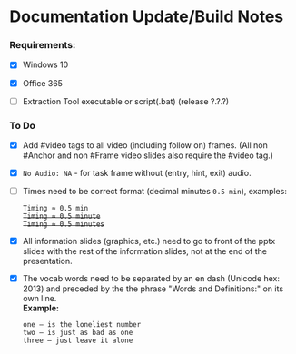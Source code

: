 # Documentation Update/Build Notes

### Requirements:

- [x] Windows 10
- [x] Office 365
- [ ] Extraction Tool executable or script(.bat) (release ?.?.?)


### To Do

- [x] Add #video tags to all video (including follow on) frames. (All non #Anchor and non #Frame video slides also require the #video tag.)
- [x] `No Audio: NA` - for task frame without (entry, hint, exit) audio.
- [ ] Times need to be correct format (decimal minutes `0.5 min`), examples:

	`Timing ≈ 0.5 min`  
	~~`Timing ≈ 0.5 minute`~~  
	~~`Timing ≈ 0.5 minutes`~~

- [x] All information slides (graphics, etc.) need to go to front of the pptx slides with the rest of the information slides, not at the end of the presentation.
- [x] The vocab words need to be separated by an en dash (Unicode hex: 2013) and preceded by the the phrase "Words and Definitions:" on its own line.  
**Example:**
	```
	one – is the loneliest number
	two – is just as bad as one
	three – just leave it alone
	```